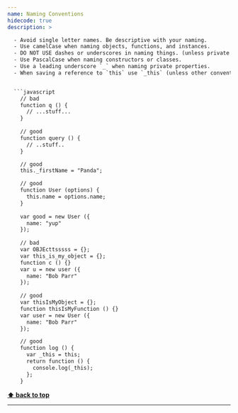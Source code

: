 ```yaml
---
name: Naming Conventions
hidecode: true
description: >

  - Avoid single letter names. Be descriptive with your naming.
  - Use camelCase when naming objects, functions, and instances.
  - DO NOT USE dashes or underscores in naming things. (unless private property leading underscore). Dashes and Underscores will typically be seen with CSS/SASS classes.
  - Use PascalCase when naming constructors or classes.
  - Use a leading underscore `_` when naming private properties.
  - When saving a reference to `this` use `_this` (unless other convention is followed by your library).


  ```javascript
    // bad
    function q () {
      // ...stuff...
    }
    
    // good
    function query () {
      // ..stuff..
    }

    // good
    this._firstName = "Panda";

    // good
    function User (options) {
      this.name = options.name;
    }
    
    var good = new User ({
      name: "yup"
    });
    
    // bad
    var OBJEcttsssss = {};
    var this_is_my_object = {};
    function c () {}
    var u = new user ({
      name: "Bob Parr"
    });
    
    // good
    var thisIsMyObject = {};
    function thisIsMyFunction () {}
    var user = new User ({
      name: "Bob Parr"
    });

    // good
    function log () {
      var _this = this;
      return function () {
        console.log(_this);
      };
    }
  ```

  **[⬆ back to top](#table-of-contents)**

---
```

